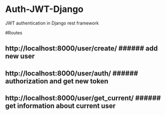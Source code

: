 # Auth-JWT-Django
JWT authentication in Django rest framework

#Routes
## http://localhost:8000/user/create/ ###### add new user
## http://localhost:8000/user/auth/ ###### authorization and get new token
## http://localhost:8000/user/get_current/ ###### get information about current user
